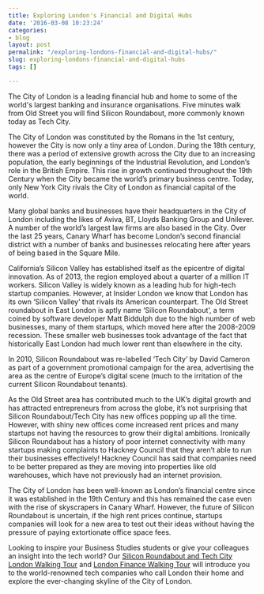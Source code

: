 ```yaml
---
title: Exploring London's Financial and Digital Hubs
date: '2016-03-08 10:23:24'
categories:
- blog
layout: post
permalink: "/exploring-londons-financial-and-digital-hubs/"
slug: exploring-londons-financial-and-digital-hubs
tags: []

---
```

The City of London is a leading financial hub and home to some of the world's largest banking and insurance organisations. Five minutes walk from Old Street you will find Silicon Roundabout, more commonly known today as Tech City.

The City of London was constituted by the Romans in the 1st century, however the City is now only a tiny area of London. During the 18th century, there was a period of extensive growth across the City due to an increasing population, the early beginnings of the Industrial Revolution, and London’s role in the British Empire. This rise in growth continued throughout the 19th Century when the City became the world’s primary business centre. Today, only New York City rivals the City of London as financial capital of the world.

Many global banks and businesses have their headquarters in the City of London including the likes of Aviva, BT, Lloyds Banking Group and Unilever. A number of the world’s largest law firms are also based in the City. Over the last 25 years, Canary Wharf has become London’s second financial district with a number of banks and businesses relocating here after years of being based in the Square Mile.

California’s Silicon Valley has established itself as the epicentre of digital innovation. As of 2013, the region employed about a quarter of a million IT workers. Silicon Valley is widely known as a leading hub for high-tech startup companies. However, at Insider London we know that London has its own ‘Silicon Valley’ that rivals its American counterpart. The Old Street roundabout in East London is aptly name ‘Silicon Roundabout’, a term coined by software developer Matt Biddulph due to the high number of web businesses, many of them startups, which moved here after the 2008-2009 recession. These smaller web businesses took advantage of the fact that historically East London had much lower rent than elsewhere in the city.

In 2010, Silicon Roundabout was re-labelled ‘Tech City’ by David Cameron as part of a government promotional campaign for the area, advertising the area as the centre of Europe’s digital scene (much to the irritation of the current Silicon Roundabout tenants).

As the Old Street area has contributed much to the UK’s digital growth and has attracted entrepreneurs from across the globe, it’s not surprising that Silicon Roundabout/Tech City has new offices popping up all the time. However, with shiny new offices come increased rent prices and many startups not having the resources to grow their digital ambitions. Ironically Silicon Roundabout has a history of poor internet connectivity with many startups making complaints to Hackney Council that they aren’t able to run their businesses effectively! Hackney Council has said that companies need to be better prepared as they are moving into properties like old warehouses, which have not previously had an internet provision.

The City of London has been well-known as London’s financial centre since it was established in the 19th Century and this has remained the case even with the rise of skyscrapers in Canary Wharf. However, the future of Silicon Roundabout is uncertain, if the high rent prices continue, startups companies will look for a new area to test out their ideas without having the pressure of paying extortionate office space fees.

Looking to inspire your Business Studies students or give your colleagues an insight into the tech world? Our <a href="/product/silicon-roundabout-and-tech-city-tour/">Silicon Roundabout and Tech City London Walking Tour</a> and <a href="/product/london-finance-walking-tour/">London Finance Walking Tour</a> will introduce you to the world-renowned tech companies who call London their home and explore the ever-changing skyline of the City of London.
